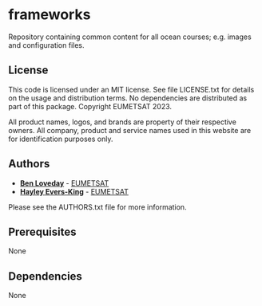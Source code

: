 # frameworks

Repository containing common content for all ocean courses; e.g. images and configuration files.

## License
 
This code is licensed under an MIT license. See file LICENSE.txt for details on the usage and distribution terms. No dependencies are distributed as part of this package. Copyright EUMETSAT 2023.

All product names, logos, and brands are property of their respective owners. All company, product and service names used in this website are for identification purposes only.

## Authors

* [**Ben Loveday**](mailto://ops@eumetsat.int) - [EUMETSAT](http://www.eumetsat.int)
* [**Hayley Evers-King**](mailto://ops@eumetsat.int) - [EUMETSAT](http://www.eumetsat.int)

Please see the AUTHORS.txt file for more information.

## Prerequisites
 
None

## Dependencies

None
